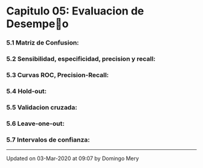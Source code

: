 
# Capitulo 05: Evaluacion de Desempeo
### 5.1 Matriz de Confusion:
### 5.2 Sensibilidad, especificidad, precision y recall:
### 5.3 Curvas ROC, Precision-Recall:
### 5.4 Hold-out:
### 5.5 Validacion cruzada:
### 5.6 Leave-one-out:
### 5.7 Intervalos de confianza:
---


Updated on 03-Mar-2020 at 09:07 by Domingo Mery
